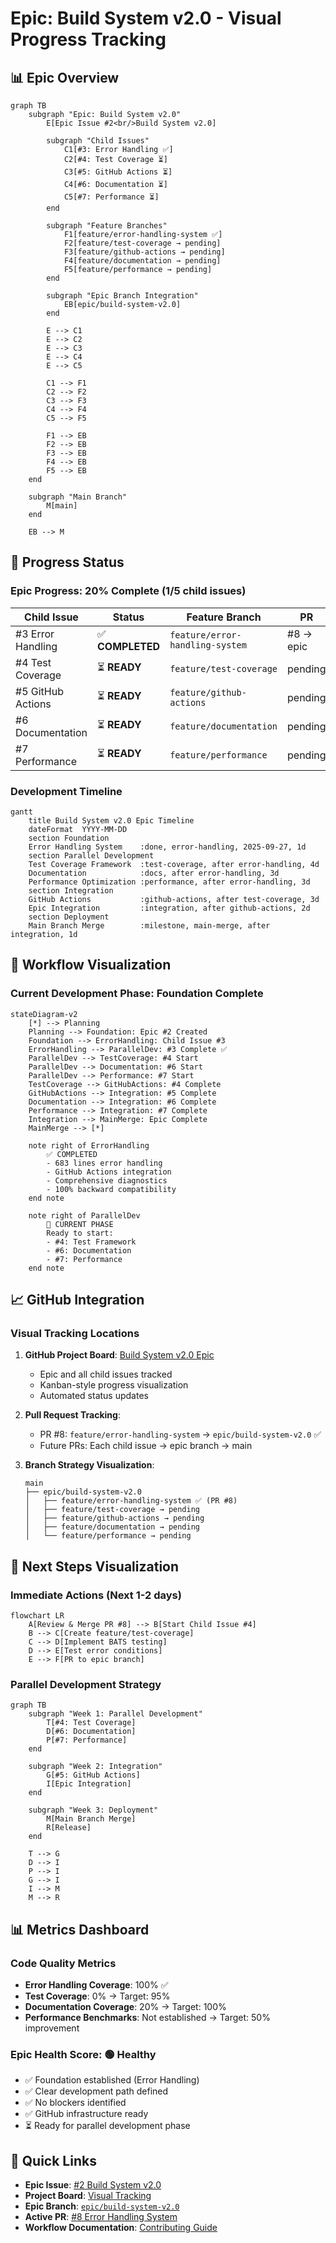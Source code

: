 # Epic: Build System v2.0 - Visual Progress Tracking

## 📊 Epic Overview

```mermaid
graph TB
    subgraph "Epic: Build System v2.0"
        E[Epic Issue #2<br/>Build System v2.0]

        subgraph "Child Issues"
            C1[#3: Error Handling ✅]
            C2[#4: Test Coverage ⏳]
            C3[#5: GitHub Actions ⏳]
            C4[#6: Documentation ⏳]
            C5[#7: Performance ⏳]
        end

        subgraph "Feature Branches"
            F1[feature/error-handling-system ✅]
            F2[feature/test-coverage → pending]
            F3[feature/github-actions → pending]
            F4[feature/documentation → pending]
            F5[feature/performance → pending]
        end

        subgraph "Epic Branch Integration"
            EB[epic/build-system-v2.0]
        end

        E --> C1
        E --> C2
        E --> C3
        E --> C4
        E --> C5

        C1 --> F1
        C2 --> F2
        C3 --> F3
        C4 --> F4
        C5 --> F5

        F1 --> EB
        F2 --> EB
        F3 --> EB
        F4 --> EB
        F5 --> EB
    end

    subgraph "Main Branch"
        M[main]
    end

    EB --> M
```

## 🎯 Progress Status

### Epic Progress: 20% Complete (1/5 child issues)

| Child Issue | Status | Feature Branch | PR | Progress |
|-------------|--------|----------------|----|---------|
| #3 Error Handling | ✅ **COMPLETED** | `feature/error-handling-system` | #8 → epic | 100% |
| #4 Test Coverage | ⏳ **READY** | `feature/test-coverage` | pending | 0% |
| #5 GitHub Actions | ⏳ **READY** | `feature/github-actions` | pending | 0% |
| #6 Documentation | ⏳ **READY** | `feature/documentation` | pending | 0% |
| #7 Performance | ⏳ **READY** | `feature/performance` | pending | 0% |

### Development Timeline

```mermaid
gantt
    title Build System v2.0 Epic Timeline
    dateFormat  YYYY-MM-DD
    section Foundation
    Error Handling System    :done, error-handling, 2025-09-27, 1d
    section Parallel Development
    Test Coverage Framework  :test-coverage, after error-handling, 4d
    Documentation            :docs, after error-handling, 3d
    Performance Optimization :performance, after error-handling, 3d
    section Integration
    GitHub Actions           :github-actions, after test-coverage, 3d
    Epic Integration         :integration, after github-actions, 2d
    section Deployment
    Main Branch Merge        :milestone, main-merge, after integration, 1d
```

## 🔄 Workflow Visualization

### Current Development Phase: Foundation Complete

```mermaid
stateDiagram-v2
    [*] --> Planning
    Planning --> Foundation: Epic #2 Created
    Foundation --> ErrorHandling: Child Issue #3
    ErrorHandling --> ParallelDev: #3 Complete ✅
    ParallelDev --> TestCoverage: #4 Start
    ParallelDev --> Documentation: #6 Start
    ParallelDev --> Performance: #7 Start
    TestCoverage --> GitHubActions: #4 Complete
    GitHubActions --> Integration: #5 Complete
    Documentation --> Integration: #6 Complete
    Performance --> Integration: #7 Complete
    Integration --> MainMerge: Epic Complete
    MainMerge --> [*]

    note right of ErrorHandling
        ✅ COMPLETED
        - 683 lines error handling
        - GitHub Actions integration
        - Comprehensive diagnostics
        - 100% backward compatibility
    end note

    note right of ParallelDev
        🚀 CURRENT PHASE
        Ready to start:
        - #4: Test Framework
        - #6: Documentation
        - #7: Performance
    end note
```

## 📈 GitHub Integration

### Visual Tracking Locations

1. **GitHub Project Board**: [Build System v2.0 Epic](https://github.com/orgs/info-tech-io/projects/1)
   - Epic and all child issues tracked
   - Kanban-style progress visualization
   - Automated status updates

2. **Pull Request Tracking**:
   - PR #8: `feature/error-handling-system` → `epic/build-system-v2.0` ✅
   - Future PRs: Each child issue → epic branch → main

3. **Branch Strategy Visualization**:
   ```
   main
   ├── epic/build-system-v2.0
   │   ├── feature/error-handling-system ✅ (PR #8)
   │   ├── feature/test-coverage → pending
   │   ├── feature/github-actions → pending
   │   ├── feature/documentation → pending
   │   └── feature/performance → pending
   ```

## 🎯 Next Steps Visualization

### Immediate Actions (Next 1-2 days)
```mermaid
flowchart LR
    A[Review & Merge PR #8] --> B[Start Child Issue #4]
    B --> C[Create feature/test-coverage]
    C --> D[Implement BATS testing]
    D --> E[Test error conditions]
    E --> F[PR to epic branch]
```

### Parallel Development Strategy
```mermaid
graph TB
    subgraph "Week 1: Parallel Development"
        T[#4: Test Coverage]
        D[#6: Documentation]
        P[#7: Performance]
    end

    subgraph "Week 2: Integration"
        G[#5: GitHub Actions]
        I[Epic Integration]
    end

    subgraph "Week 3: Deployment"
        M[Main Branch Merge]
        R[Release]
    end

    T --> G
    D --> I
    P --> I
    G --> I
    I --> M
    M --> R
```

## 📊 Metrics Dashboard

### Code Quality Metrics
- **Error Handling Coverage**: 100% ✅
- **Test Coverage**: 0% → Target: 95%
- **Documentation Coverage**: 20% → Target: 100%
- **Performance Benchmarks**: Not established → Target: 50% improvement

### Epic Health Score: 🟢 Healthy
- ✅ Foundation established (Error Handling)
- ✅ Clear development path defined
- ✅ No blockers identified
- ✅ GitHub infrastructure ready
- ⏳ Ready for parallel development phase

## 🔗 Quick Links

- **Epic Issue**: [#2 Build System v2.0](https://github.com/info-tech-io/hugo-templates/issues/2)
- **Project Board**: [Visual Tracking](https://github.com/orgs/info-tech-io/projects/1)
- **Epic Branch**: [`epic/build-system-v2.0`](https://github.com/info-tech-io/hugo-templates/tree/epic/build-system-v2.0)
- **Active PR**: [#8 Error Handling System](https://github.com/info-tech-io/hugo-templates/pull/8)
- **Workflow Documentation**: [Contributing Guide](https://github.com/info-tech-io/info-tech/blob/main/docs/content/open-source/contributing.md#epic-issues--child-issues--feature-branches-strategy)